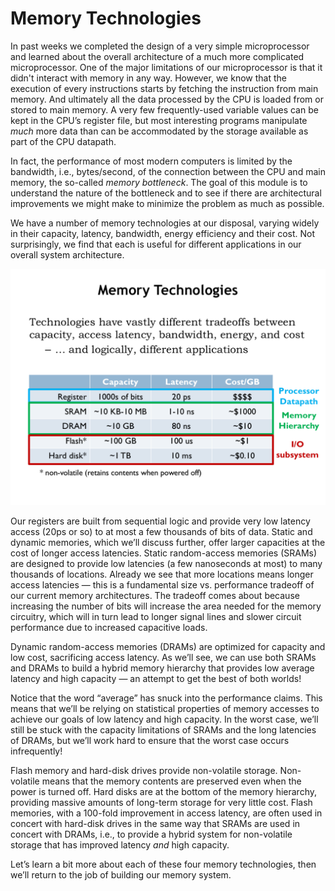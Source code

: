 # Memory Technologies

In past weeks we completed the design of a very simple microprocessor and learned about the overall architecture of a much more complicated microprocessor.  One of the major limitations of our microprocessor is that it didn't interact with memory in any way.  However, we know that the execution of every instructions starts by fetching the instruction from main memory.  And ultimately all the data processed by the CPU is loaded from or stored to main memory. A very few frequently-used variable values can be kept in the CPU’s register file, but most interesting programs manipulate *much* more data than can be accommodated by the storage available as part of the CPU datapath.

In fact, the performance of most modern computers is limited by the bandwidth, i.e., bytes/second, of the connection between the CPU and main memory, the so-called *memory bottleneck*. The goal of this module is to understand the nature of the bottleneck and to see if there are architectural improvements we might make to minimize the problem as much as possible.

We have a number of memory technologies at our disposal, varying widely in their capacity, latency, bandwidth, energy efficiency and their cost. Not surprisingly, we find that each is useful for different applications in our overall system architecture.

![Memory Technologies](./images/memory-technologies.png)

Our registers are built from sequential logic and provide very low latency access (20ps or so) to at most a few thousands of bits of data. Static and dynamic memories, which we’ll discuss further, offer larger capacities at the cost of longer access latencies. Static random-access memories (SRAMs) are designed to provide low latencies (a few nanoseconds at most) to many thousands of locations. Already we see that more locations means longer access latencies — this is a fundamental size vs. performance tradeoff of our current memory architectures. The tradeoff comes about because increasing the number of bits will increase the area needed for the memory circuitry, which will in turn lead to longer signal lines and slower circuit performance due to increased capacitive loads.

Dynamic random-access memories (DRAMs) are optimized for capacity and low cost, sacrificing access latency. As we’ll see, we can use both SRAMs and DRAMs to build a hybrid memory hierarchy that provides low average latency and high capacity — an attempt to get the best of both worlds!

Notice that the word “average” has snuck into the performance claims. This means that we’ll be relying on statistical properties of memory accesses to achieve our goals of low latency and high capacity. In the worst case, we’ll still be stuck with the capacity limitations of SRAMs and the long latencies of DRAMs, but we’ll work hard to ensure that the worst case occurs infrequently!

Flash memory and hard-disk drives provide non-volatile storage. Non-volatile means that the memory contents are preserved even when the power is turned off. Hard disks are at the bottom of the memory hierarchy, providing massive amounts of long-term storage for very little cost. Flash memories, with a 100-fold improvement in access latency, are often used in concert with hard-disk drives in the same way that SRAMs are used in concert with DRAMs, i.e., to provide a hybrid system for non-volatile storage that has improved latency *and* high capacity.

Let’s learn a bit more about each of these four memory technologies, then we’ll return to the job of building our memory system.
